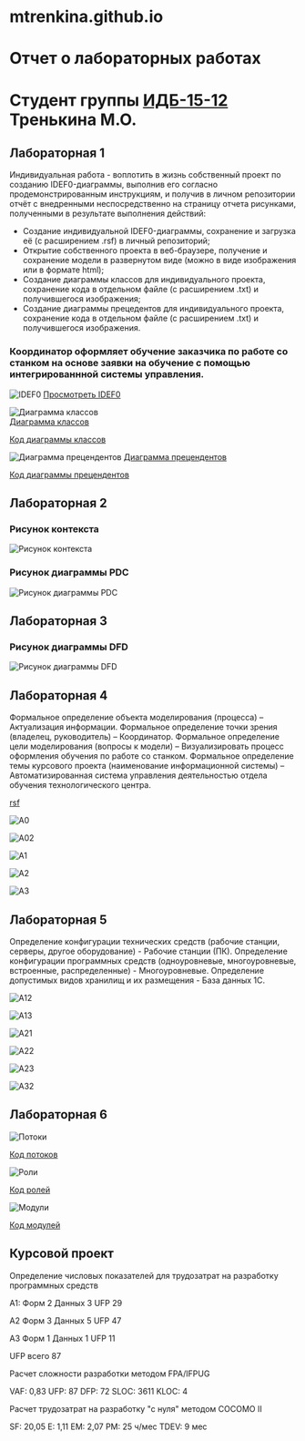 # mtrenkina.github.io
# Отчет о лабораторных работах
# Студент группы [ИДБ-15-12](https://github.com/stankin/design-2018/wiki/list-idb-15-12) Тренькина М.О.

## Лабораторная 1
Индивидуальная работа - воплотить в жизнь собственный проект по созданию IDEF0-диаграммы, выполнив его согласно продемонстрированным инструкциям, и получив в личном репозитории отчёт с внедренными неспосредственно на страницу отчета рисунками, полученными в результате выполнения действий:
 - Создание индивидуальной IDEF0-диаграммы, сохранение и загрузка её (c расширением .rsf) в личный репозиторий;
 - Открытие собственного проекта в веб-браузере, получение и сохранение модели в развернутом виде (можно в виде изображения или в формате html);
 - Создание диаграммы классов для индивидуального проекта, сохранение кода в отдельном файле (с расширением .txt) и получившегося изображения;
 - Создание диаграммы прецедентов для индивидуального проекта, сохранение кода в отдельном файле (с расширением .txt) и получившегося изображения.

### Координатор оформляет обучение заказчика по работе со станком на основе заявки на обучение с помощью интегрированнной системы управления.
 
![IDEF0](https://github.com/mtrenkina/mtrenkina.github.io/blob/master/model.png)
[Просмотреть IDEF0](http://127.0.0.1:50220/idef0/index.html?id=3)

![Диаграмма классов](https://github.com/mtrenkina/mtrenkina.github.io/blob/master/POynJlim64Vd-XIVEe748Kgv01kpbLWqgXCZEn43Gg8j4cD640C39t3X7pMY95pXvnlnELwG_eC7Fx_lsLwuMjgwARLmwwAwaLQMb6df7Ds9sL9cwsjhcYg_CDfOkbeLjHApSslDRI9BpGgBnkRA_aNt8bNcUCM8CJpW7teCy64RTtEIZYxv3i8B1cOTFjdfUOtuWCSmkIs53SFD97p3Kz.png)  
[Диаграмма классов](http://www.plantuml.com/plantuml/png/POynJlim64Vd-XIVEe748Kgv01kpbLWqgXCZEn43Gg8j4cD640C39t3X7pMY95pXvnlnELwG_eC7Fx_lsLwuMjgwARLmwwAwaLQMb6df7Ds9sL9cwsjhcYg_CDfOkbeLjHApSslDRI9BpGgBnkRA_aNt8bNcUCM8CJpW7teCy64RTtEIZYxv3i8B1cOTFjdfUOtuWCSmkIs53SFD97p3KzZXXntFpf7Hm8Ujm5juZ54sZg555xQ44Vkm2q_9GKSdU8uzdllYJ8p_vvmHtZdIOP_UaEg40tmSme7LVXe_vU-jYbnHLjXCAx5GLTwKlm00)  

[Код диаграммы классов](https://github.com/mtrenkina/mtrenkina.github.io/blob/master/text1)

![Диаграмма прецендентов](https://github.com/mtrenkina/mtrenkina.github.io/blob/master/fP51Ji9058RNp2bUkj85YGSmXkAQX9thIJj2G-cOwH0NOY9WufAjSQ4UeI0aZT9wXJStyiyKbBrfsixyyxt_Vttjv5OQEncd8XybsOqqSamoijhGdMXrPJGQ63t9uakTGheQ9bQ9LcYClcsKRWe4e3QnCiVI_P7V95UHpDM_7LDrRSbgCibWQ2bEZ8fieZFHzDi_8vbJmEzSy8fhD-UAI_xa.png)
[Диаграмма прецендентов](http://www.plantuml.com/plantuml/png/fP51Ji9058RNp2bUkj85YGSmXkAQX9thIJj2G-cOwH0NOY9WufAjSQ4UeI0aZT9wXJStyiyKbBrfsixyyxt_Vttjv5OQEncd8XybsOqqSamoijhGdMXrPJGQ63t9uakTGheQ9bQ9LcYClcsKRWe4e3QnCiVI_P7V95UHpDM_7LDrRSbgCibWQ2bEZ8fieZFHzDi_8vbJmEzSy8fhD-UAI_xaCjW3lJtmvXwuvWyy2zxXgh3Rafj1sF86xpclkGuEjatH2w0Qn8PB51HWiFjrRfXdhg1llNNfGzQ8g3o_H034cGTsN91RyBTlOSrVa2eSBWDn65NOEBwwHv-wEp1e5BOhjt1FVqLzQhVf93mLkB6adi0ipgTOzKKFmlG2touwAelndty0)


[Код диаграммы прецендентов](https://github.com/mtrenkina/mtrenkina.github.io/blob/master/text2)

## Лабораторная 2

### Рисунок контекста

![Рисунок контекста](https://github.com/mtrenkina/mtrenkina.github.io/blob/master/model21.png)

### Рисунок диаграммы PDC

![Рисунок диаграммы PDC](https://github.com/mtrenkina/mtrenkina.github.io/blob/master/model22.png)

## Лабораторная 3

### Рисунок диаграммы DFD

![Рисунок диаграммы DFD](https://github.com/mtrenkina/mtrenkina.github.io/blob/master/model23.png)

## Лабораторная 4

Формальное определение объекта моделирования (процесса) – Актуализация информации.
Формальное определение точки зрения (владелец, руководитель) – Координатор.
Формальное определение цели моделирования (вопросы к модели) – Визуализировать процесс оформления обучения по работе со станком.
Формальное определение темы курсового проекта (наименование информационной системы) – Автоматизированная система управления деятельностью отдела обучения технологического центра.

[rsf](https://github.com/mtrenkina/mtrenkina.github.io/blob/master/Модель.rsf)

![A0](https://github.com/mtrenkina/mtrenkina.github.io/blob/master/01_A0.png)

![A02](https://github.com/mtrenkina/mtrenkina.github.io/blob/master/02_A0.png)

![A1](https://github.com/mtrenkina/mtrenkina.github.io/blob/master/03_A1.png)

![A2](https://github.com/mtrenkina/mtrenkina.github.io/blob/master/06_A2.png)

![A3](https://github.com/mtrenkina/mtrenkina.github.io/blob/master/10_A3.png)

## Лабораторная 5

Определение конфигурации технических средств (рабочие станции, серверы, другое оборудование) - Рабочие станции (ПК). Определение конфигурации программных средств (одноуровневые, многоуровневые, встроенные, распределенные) - Многоуровневые. Определение допустимых видов хранилищ и их размещения - База данных 1С.

![A12](https://github.com/mtrenkina/mtrenkina.github.io/blob/master/04_A12.png)

![A13](https://github.com/mtrenkina/mtrenkina.github.io/blob/master/05_A13.png)

![A21](https://github.com/mtrenkina/mtrenkina.github.io/blob/master/07_A21.png)

![A22](https://github.com/mtrenkina/mtrenkina.github.io/blob/master/08_A22.png)

![A23](https://github.com/mtrenkina/mtrenkina.github.io/blob/master/09_A23.png)

![A32](https://github.com/mtrenkina/mtrenkina.github.io/blob/master/11_A32.png)

## Лабораторная 6

![Потоки](https://github.com/mtrenkina/mtrenkina.github.io/blob/master/Потоки.png)

[Код потоков](https://github.com/mtrenkina/mtrenkina.github.io/blob/master/Код%20потоков.txt)

![Роли](https://github.com/mtrenkina/mtrenkina.github.io/blob/master/Роли.png)

[Код ролей](https://github.com/mtrenkina/mtrenkina.github.io/blob/master/Код%20ролей.txt)

![Модули](https://github.com/mtrenkina/mtrenkina.github.io/blob/master/Модули.png)

[Код модулей](https://github.com/mtrenkina/mtrenkina.github.io/blob/master/Код%20модулей.txt)

## Курсовой проект

Определение числовых показателей для трудозатрат на разработку программных средств

А1: Форм 2 Данных 3 UFP 29

А2 Форм 3 Данных 5 UFP 47

А3 Форм 1 Данных 1 UFP 11

UFP всего 87

Расчет сложности разработки методом FPA/IFPUG

VAF: 0,83
UFP: 87
DFP: 72
SLOC: 3611
KLOC: 4

Расчет трудозатрат на разработку "с нуля" методом COCOMO II

SF: 20,05
E: 1,11
EM: 2,07
PM: 25 ч/мес
TDEV: 9 меc

